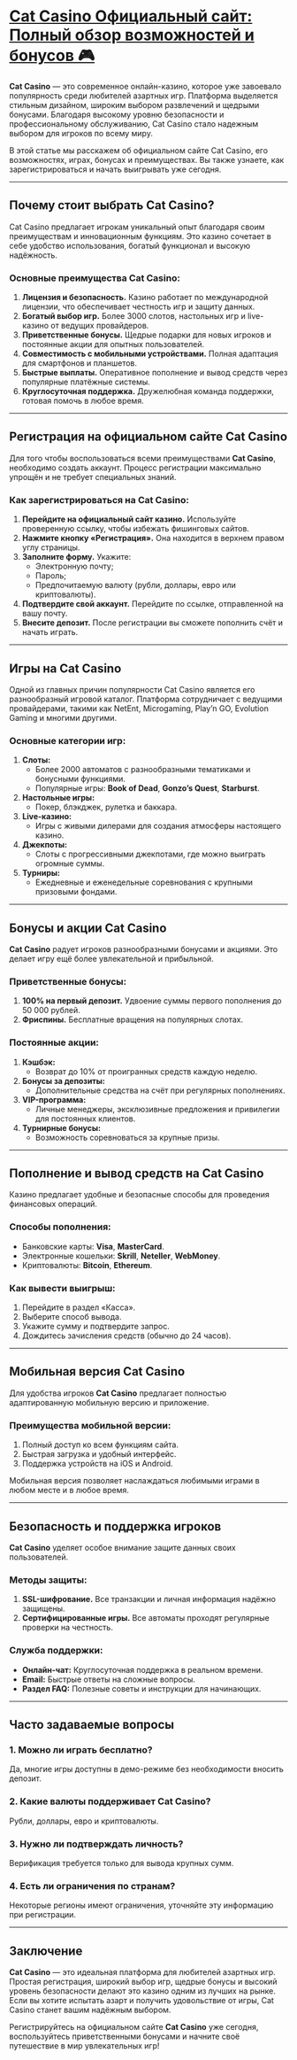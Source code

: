 # [Cat Casino Официальный сайт: Полный обзор возможностей и бонусов 🎮](https://catchthecatthree.com/d1bfb4f94)

**Cat Casino** — это современное онлайн-казино, которое уже завоевало популярность среди любителей азартных игр. Платформа выделяется стильным дизайном, широким выбором развлечений и щедрыми бонусами. Благодаря высокому уровню безопасности и профессиональному обслуживанию, Cat Casino стало надежным выбором для игроков по всему миру.

В этой статье мы расскажем об официальном сайте Cat Casino, его возможностях, играх, бонусах и преимуществах. Вы также узнаете, как зарегистрироваться и начать выигрывать уже сегодня.

***

## Почему стоит выбрать Cat Casino?

Cat Casino предлагает игрокам уникальный опыт благодаря своим преимуществам и инновационным функциям. Это казино сочетает в себе удобство использования, богатый функционал и высокую надёжность.

### Основные преимущества Cat Casino:

1. **Лицензия и безопасность.**
   Казино работает по международной лицензии, что обеспечивает честность игр и защиту данных.
2. **Богатый выбор игр.**
   Более 3000 слотов, настольных игр и live-казино от ведущих провайдеров.
3. **Приветственные бонусы.**
   Щедрые подарки для новых игроков и постоянные акции для опытных пользователей.
4. **Совместимость с мобильными устройствами.**
   Полная адаптация для смартфонов и планшетов.
5. **Быстрые выплаты.**
   Оперативное пополнение и вывод средств через популярные платёжные системы.
6. **Круглосуточная поддержка.**
   Дружелюбная команда поддержки, готовая помочь в любое время.

***

## Регистрация на официальном сайте Cat Casino

Для того чтобы воспользоваться всеми преимуществами **Cat Casino**, необходимо создать аккаунт. Процесс регистрации максимально упрощён и не требует специальных знаний.

### Как зарегистрироваться на Cat Casino:

1. **Перейдите на официальный сайт казино.**
   Используйте проверенную ссылку, чтобы избежать фишинговых сайтов.
2. **Нажмите кнопку «Регистрация».**
   Она находится в верхнем правом углу страницы.
3. **Заполните форму.**
   Укажите:
   * Электронную почту;
   * Пароль;
   * Предпочитаемую валюту (рубли, доллары, евро или криптовалюты).
4. **Подтвердите свой аккаунт.**
   Перейдите по ссылке, отправленной на вашу почту.
5. **Внесите депозит.**
   После регистрации вы сможете пополнить счёт и начать играть.

***

## Игры на Cat Casino

Одной из главных причин популярности Cat Casino является его разнообразный игровой каталог. Платформа сотрудничает с ведущими провайдерами, такими как NetEnt, Microgaming, Play’n GO, Evolution Gaming и многими другими.

### Основные категории игр:

1. **Слоты:**
   * Более 2000 автоматов с разнообразными тематиками и бонусными функциями.
   * Популярные игры: **Book of Dead**, **Gonzo’s Quest**, **Starburst**.
2. **Настольные игры:**
   * Покер, блэкджек, рулетка и баккара.
3. **Live-казино:**
   * Игры с живыми дилерами для создания атмосферы настоящего казино.
4. **Джекпоты:**
   * Слоты с прогрессивными джекпотами, где можно выиграть огромные суммы.
5. **Турниры:**
   * Ежедневные и еженедельные соревнования с крупными призовыми фондами.

***

## Бонусы и акции Cat Casino

**Cat Casino** радует игроков разнообразными бонусами и акциями. Это делает игру ещё более увлекательной и прибыльной.

### Приветственные бонусы:

1. **100% на первый депозит.**
   Удвоение суммы первого пополнения до 50 000 рублей.
2. **Фриспины.**
   Бесплатные вращения на популярных слотах.

### Постоянные акции:

1. **Кэшбэк:**
   * Возврат до 10% от проигранных средств каждую неделю.
2. **Бонусы за депозиты:**
   * Дополнительные средства на счёт при регулярных пополнениях.
3. **VIP-программа:**
   * Личные менеджеры, эксклюзивные предложения и привилегии для постоянных клиентов.
4. **Турнирные бонусы:**
   * Возможность соревноваться за крупные призы.

***

## Пополнение и вывод средств на Cat Casino

Казино предлагает удобные и безопасные способы для проведения финансовых операций.

### Способы пополнения:

* Банковские карты: **Visa**, **MasterCard**.
* Электронные кошельки: **Skrill**, **Neteller**, **WebMoney**.
* Криптовалюты: **Bitcoin**, **Ethereum**.

### Как вывести выигрыш:

1. Перейдите в раздел «Касса».
2. Выберите способ вывода.
3. Укажите сумму и подтвердите запрос.
4. Дождитесь зачисления средств (обычно до 24 часов).

***

## Мобильная версия Cat Casino

Для удобства игроков **Cat Casino** предлагает полностью адаптированную мобильную версию и приложение.

### Преимущества мобильной версии:

1. Полный доступ ко всем функциям сайта.
2. Быстрая загрузка и удобный интерфейс.
3. Поддержка устройств на iOS и Android.

Мобильная версия позволяет наслаждаться любимыми играми в любом месте и в любое время.

***

## Безопасность и поддержка игроков

**Cat Casino** уделяет особое внимание защите данных своих пользователей.

### Методы защиты:

1. **SSL-шифрование.**
   Все транзакции и личная информация надёжно защищены.
2. **Сертифицированные игры.**
   Все автоматы проходят регулярные проверки на честность.

### Служба поддержки:

* **Онлайн-чат:** Круглосуточная поддержка в реальном времени.
* **Email:** Быстрые ответы на сложные вопросы.
* **Раздел FAQ:** Полезные советы и инструкции для начинающих.

***

## Часто задаваемые вопросы

### 1. Можно ли играть бесплатно?

Да, многие игры доступны в демо-режиме без необходимости вносить депозит.

### 2. Какие валюты поддерживает Cat Casino?

Рубли, доллары, евро и криптовалюты.

### 3. Нужно ли подтверждать личность?

Верификация требуется только для вывода крупных сумм.

### 4. Есть ли ограничения по странам?

Некоторые регионы имеют ограничения, уточняйте эту информацию при регистрации.

***

## Заключение

**Cat Casino** — это идеальная платформа для любителей азартных игр. Простая регистрация, широкий выбор игр, щедрые бонусы и высокий уровень безопасности делают это казино одним из лучших на рынке. Если вы хотите испытать азарт и получить удовольствие от игры, Cat Casino станет вашим надёжным выбором.

Регистрируйтесь на официальном сайте **Cat Casino** уже сегодня, воспользуйтесь приветственными бонусами и начните своё путешествие в мир увлекательных игр!
